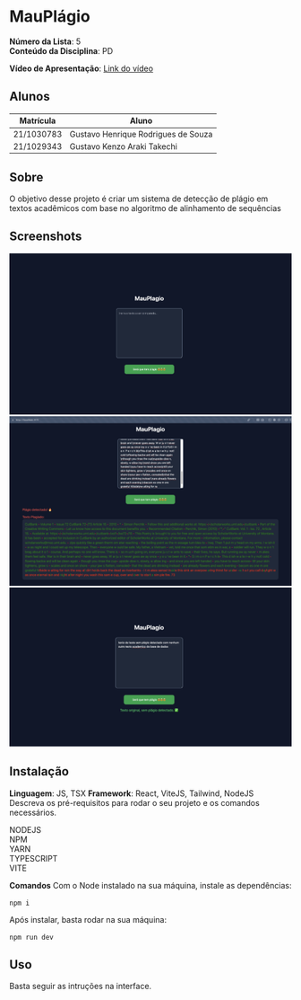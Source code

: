 # MauPlágio

**Número da Lista**: 5<br>
**Conteúdo da Disciplina**: PD<br>

**Vídeo de Apresentação**: [Link do vídeo](https://youtu.be/Qs2tlbX-72c)

## Alunos

| Matrícula  | Aluno                               |
| ---------- | ----------------------------------- |
| 21/1030783 | Gustavo Henrique Rodrigues de Souza |
| 21/1029343 | Gustavo Kenzo Araki Takechi         |

## Sobre

O objetivo desse projeto é criar um sistema de detecção de plágio em textos acadêmicos com base no algoritmo de alinhamento de sequências

## Screenshots

![imagem1](/screenshots/1.png)
![imagem2](/screenshots/2.png)
![imagem3](/screenshots/3.png)

## Instalação

**Linguagem**: JS, TSX
**Framework**: React, ViteJS, Tailwind, NodeJS <br>
Descreva os pré-requisitos para rodar o seu projeto e os comandos necessários.

NODEJS <br />
NPM <br />
YARN <br />
TYPESCRIPT <br />
VITE <br />

**Comandos**
Com o Node instalado na sua máquina, instale as dependências: <br />

```
npm i
```

Após instalar, basta rodar na sua máquina: <br />

```
npm run dev
```

## Uso

Basta seguir as intruções na interface.
